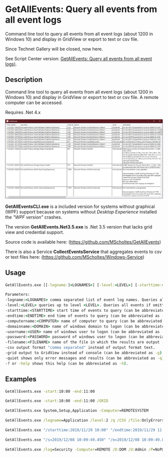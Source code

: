 # GetAllEvents: Query all events from all event logs
Command line tool to query all events from all event logs (about 1200 in Windows 10) and display in GridView or export to text or csv file.

Since Technet Gallery will be closed, now here.

See Script Center version: [GetAllEvents: Query all events from all event logs)](https://gallery.technet.microsoft.com/scriptcenter/GetAllEvents-Query-all-d0a40b20).

## Description
Command line tool to query all events from all event logs (about 1200 in Windows 10) and display in GridView or export to text or csv file. A remote computer can be accessed.

Requires .Net 4.x

![Screenshot](Screenshot.jpg)

**GetAllEventsCLI.exe** is a included version for systems without graphical (WPF) support because on systems without *Desktop Experience* installed the *"WPF version"* crashes.

The version **GetAllEvents.Net3.5.exe** is .Net 3.5 version that lacks grid view and credential support.

Source code is available here: (https://github.com/MScholtes/GetAllEvents)

There is also a Service **CollectEventsService** that aggregates events to csv or text files here: (https://github.com/MScholtes/Windows-Service)

## Usage
```bat
GetAllEvents.exe [[-logname:]<LOGNAMES>] [-level:<LEVEL>] [-starttime:<STARTTIME>] [-endtime:<ENDTIME>] [-computername:<COMPUTER>] [-filename:<FILENAME>] [-csv] [-grid] [-quiet] [-?|-help]
```

```bat
Parameters:
-logname:<LOGNAMES> comma separated list of event log names. Queries all event logs if omitted (can be abbreviated as -log or -l or can be omitted).
-level:<LEVEL> queries up to level <LEVEL>. Queries all events if omitted. Level: Critical - 1, Error - 2, Warning - 3, Informational - 4, Verbose - 5
-starttime:<STARTTIME> start time of events to query (can be abbreviated as -start or -s). Default is end time minus one hour.
-endtime:<ENDTIME> end time of events to query (can be abbreviated as -end or -e). Default is now.
-computername:<COMPUTER> name of computer to query (can be abbreviated as -computer or -c). Default is the local system.
-domainname:<DOMAIN> name of windows domain to logon (can be abbreviated as -domain or -d). Default is to pass through current credentials.
-username:<USER> name of windows user to logon (can be abbreviated as -user or -u). Default is to pass through current credentials.
-password:<PASSWORD> password of windows user to logon (can be abbreviated as -pass or -p). Default is to pass through current credentials.
-filename:<FILENAME> name of the file in which the results are output (can be abbreviated as -file or -f). Default is output to the console.
-csv output format "comma separated" instead of output format text.
-grid output to GridView instead of console (can be abbreviated as -g).
-quiet shows only error messages and results (can be abbreviated as -q).
-? or -help shows this help (can be abbreviated as -h).
```

## Examples
```bat
GetAllEvents.exe -start:10:00 -end:11:00
```

```bat
GetAllEvents.exe -start:10:00 -end:11:00 /GRID
```

```bat
GetAllEvents.exe System,Setup,Application -Computer=REMOTESYSTEM
```

```bat
GetAllEvents.exe /logname=Application /level:2 /q /CSV /file:OnlyErrors.csv
```

```bat
GetAllEvents.exe "/starttime:2019/11/29 10:00" "/endtime:2019/11/29 11:00"
```

```bat
GetAllEvents.exe "/s=2019/12/08 10:09:49.450" "/e=2019/12/08 10:09:49.850"
```

```bat
GetAllEvents.exe /log=Security -Computer=REMOTE /D:DOM /U:Admin /P=NoP@ss
```

